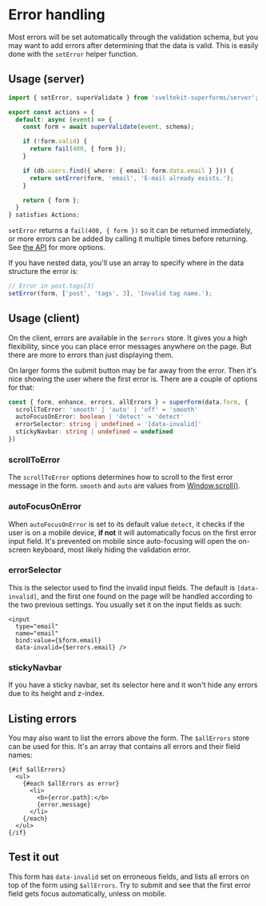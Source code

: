 <script lang="ts">
	import Form from './Form.svelte'
  import Next from '$lib/Next.svelte'
	import SuperDebug from 'sveltekit-superforms/client/SuperDebug.svelte'
  import { concepts } from '$lib/navigation/sections'

	export let data;
</script>

# Error handling

Most errors will be set automatically through the validation schema, but you may want to add errors after determining that the data is valid. This is easily done with the `setError` helper function.

## Usage (server)

```ts
import { setError, superValidate } from 'sveltekit-superforms/server';

export const actions = {
  default: async (event) => {
    const form = await superValidate(event, schema);

    if (!form.valid) {
      return fail(400, { form });
    }

    if (db.users.find({ where: { email: form.data.email } })) {
      return setError(form, 'email', 'E-mail already exists.');
    }

    return { form };
  }
} satisfies Actions;
```

`setError` returns a `fail(400, { form })` so it can be returned immediately, or more errors can be added by calling it multiple times before returning. See [the API](http://localhost:5173/api#seterrorform-field-error-options) for more options.

If you have nested data, you'll use an array to specify where in the data structure the error is:

```ts
// Error in post.tags[3]
setError(form, ['post', 'tags', 3], 'Invalid tag name.');
```

## Usage (client)

On the client, errors are available in the `$errors` store. It gives you a high flexibility, since you can place error messages anywhere on the page. But there are more to errors than just displaying them.

On larger forms the submit button may be far away from the error. Then it's nice showing the user where the first error is. There are a couple of options for that:

```ts
const { form, enhance, errors, allErrors } = superForm(data.form, {
  scrollToError: 'smooth' | 'auto' | 'off' = 'smooth'
  autoFocusOnError: boolean | 'detect' = 'detect'
  errorSelector: string | undefined = '[data-invalid]'
  stickyNavbar: string | undefined = undefined
})
```

### scrollToError

The `scrollToError` options determines how to scroll to the first error message in the form. `smooth` and `auto` are values from [Window.scroll()](https://developer.mozilla.org/en-US/docs/Web/API/Window/scroll).

### autoFocusOnError

When `autoFocusOnError` is set to its default value `detect`, it checks if the user is on a mobile device, **if not** it will automatically focus on the first error input field. It's prevented on mobile since auto-focusing will open the on-screen keyboard, most likely hiding the validation error.

### errorSelector

This is the selector used to find the invalid input fields. The default is `[data-invalid]`, and the first one found on the page will be handled according to the two previous settings. You usually set it on the input fields as such:

```svelte
<input
  type="email"
  name="email"
  bind:value={$form.email}
  data-invalid={$errors.email} />
```

### stickyNavbar

If you have a sticky navbar, set its selector here and it won't hide any errors due to its height and z-index.

## Listing errors

You may also want to list the errors above the form. The `$allErrors` store can be used for this. It's an array that contains all errors and their field names:

```svelte
{#if $allErrors}
  <ul>
    {#each $allErrors as error}
      <li>
        <b>{error.path}:</b>
        {error.message}
      </li>
    {/each}
  </ul>
{/if}
```

## Test it out

This form has `data-invalid` set on erroneous fields, and lists all errors on top of the form using `$allErrors`. Try to submit and see that the first error field gets focus automatically, unless on mobile.

<Form {data} />

<Next section={concepts} />
